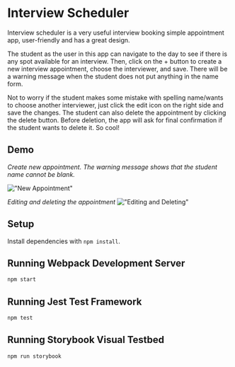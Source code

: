 # Interview Scheduler

Interview scheduler is a very useful interview booking simple appointment app, 
user-friendly and has a great design.

The student as the user in this app can navigate to the day to see if there is any spot available for an interview.
Then, click on the + button to create a new interview appointment, choose the interviewer, and save.
There will be a warning message when the student does not put anything in the name form.

Not to worry if the student makes some mistake with spelling name/wants to choose another interviewer, 
just click the edit icon on the right side and save the changes.
The student can also delete the appointment by clicking the delete button.
Before deletion, the app will ask for final confirmation if the student wants to delete it.
So cool!

## Demo

*Create new appointment. The warning message shows that the student name cannot be blank.*

!["New Appointment"](https://github.com/astarinamaulida/scheduler/blob/master/public/GIF/scheduler-newappointment.gif?raw=true)



*Editing and deleting the appointment*
!["Editing and Deleting"](https://github.com/astarinamaulida/scheduler/blob/master/public/GIF/scheduler-editdelete.gif?raw=true)


## Setup

Install dependencies with `npm install`.

## Running Webpack Development Server

```sh
npm start
```

## Running Jest Test Framework

```sh
npm test
```

## Running Storybook Visual Testbed

```sh
npm run storybook
```
